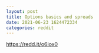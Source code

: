 ```yaml
--- 
layout: post 
title: Options basics and spreads 
date: 2021-06-23 1624472334 
categories: reddit 
--- 
```

https://redd.it/o6iox0